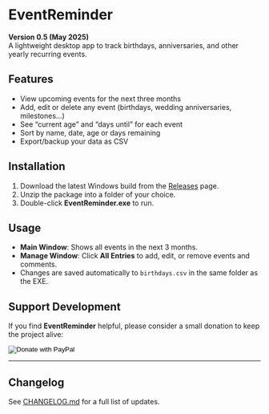 # EventReminder

**Version 0.5 (May 2025)**  
A lightweight desktop app to track birthdays, anniversaries, and other yearly recurring events.

## Features

- View upcoming events for the next three months  
- Add, edit or delete any event (birthdays, wedding anniversaries, milestones…)  
- See “current age” and “days until” for each event  
- Sort by name, date, age or days remaining  
- Export/backup your data as CSV

## Installation

1. Download the latest Windows build from the [Releases](https://github.com/YourUserName/EventReminder/releases) page.  
2. Unzip the package into a folder of your choice.  
3. Double-click **EventReminder.exe** to run.

## Usage

- **Main Window**: Shows all events in the next 3 months.  
- **Manage Window**: Click **All Entries** to add, edit, or remove events and comments.  
- Changes are saved automatically to `birthdays.csv` in the same folder as the EXE.

## Support Development

If you find **EventReminder** helpful, please consider a small donation to keep the project alive:

<form action="https://www.paypal.com/donate" method="post" target="_blank" style="border:none; background:none; padding:0;">
  <input type="hidden" name="business" value="your-paypal-email@example.com" />
  <input type="hidden" name="no_recurring" value="0" />
  <input type="hidden" name="currency_code" value="EUR" />
  <button type="submit" style="border:none; background:none; padding:0;">
    <img src="https://www.paypalobjects.com/de_DE/DE/i/btn/btn_donate_SM.gif"
         alt="Donate with PayPal" />
  </button>
</form>

---

## Changelog

See [CHANGELOG.md](CHANGELOG.md) for a full list of updates.



